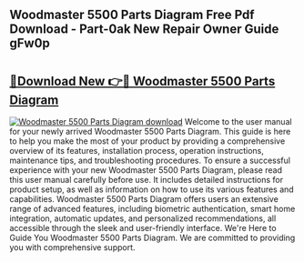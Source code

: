 ## Woodmaster 5500 Parts Diagram Free Pdf Download - Part-0ak New Repair Owner Guide gFw0p

# <h2><a href="http://dflzakc.blite.top/?on=Woodmaster+5500+Parts+Diagram">🔗Download New 👉🔴 Woodmaster 5500 Parts Diagram</a></h2>

[![Woodmaster 5500 Parts Diagram download](https://i.imgur.com/lujVjoI.png)](http://dflzakc.blite.top/?on=Woodmaster+5500+Parts+Diagram)
Welcome to the user manual for your newly arrived Woodmaster 5500 Parts Diagram. This guide is here to help you make the most of your product by providing a comprehensive overview of its features, installation process, operation instructions, maintenance tips, and troubleshooting procedures. To ensure a successful experience with your new Woodmaster 5500 Parts Diagram, please read this user manual carefully before use. It includes detailed instructions for product setup, as well as information on how to use its various features and capabilities. Woodmaster 5500 Parts Diagram offers users an extensive range of advanced features, including biometric authentication, smart home integration, automatic updates, and personalized recommendations, all accessible through the sleek and user-friendly interface. We're Here to Guide You Woodmaster 5500 Parts Diagram. We are committed to providing you with comprehensive support.
